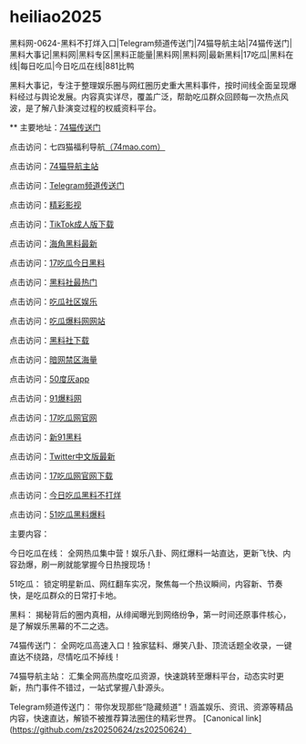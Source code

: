 # heiliao2025
黑料网-0624-黑料不打烊入口|Telegram频道传送门|74猫导航主站|74猫传送门|黑料大事记|黑料网|黑料专区|黑料正能量|黑料网|黑料网|最新黑料|17吃瓜|黑料在线|每日吃瓜|今日吃瓜在线|881比鸭

黑料大事记，专注于整理娱乐圈与网红圈历史重大黑料事件，按时间线全面呈现爆料经过与舆论发展。内容真实详尽，覆盖广泛，帮助吃瓜群众回顾每一次热点风波，是了解八卦演变过程的权威资料平台。

** 主要地址：<a href="https://74mao.com/">74猫传送门</a>

点击访问：七四猫福利导航<a href="https://74mao.com/">（74mao.com）</a>

点击访问：<a href="https://74mao.com/">74猫导航主站</a>

点击访问：<a href="https://74mao.com/">Telegram频道传送门</a>

点击访问：<a href="https://hj-216.pages.dev/">精彩影视</a>

点击访问：<a href="https://hj-218.pages.dev/">TikTok成人版下载</a>

点击访问：<a href="https://hj-219.pages.dev/">海角黑料最新</a>

点击访问：<a href="https://hj-224.pages.dev/">17吃瓜今日黑料</a>

点击访问：<a href="https://cg8-12.pages.dev/">黑料社最热门</a>

点击访问：<a href="https://hj-143.pages.dev/">吃瓜社区娱乐</a>

点击访问：<a href="https://hj-145.pages.dev/">吃瓜爆料网网站</a>

点击访问：<a href="https://hj-149.pages.dev/">黑料社下载</a>

点击访问：<a href="https://chiguaqunzhongde.pages.dev/">暗网禁区海量</a>

点击访问：<a href="https://hj-156.pages.dev/">50度灰app</a>

点击访问：<a href="https://hj-161.pages.dev/">91爆料网</a>

点击访问：<a href="https://hj-162.pages.dev/">17吃瓜网官网</a>

点击访问：<a href="https://chiguaqunzhongde.pages.dev/">新91黑料</a>

点击访问：<a href="https://hj-170.pages.dev/">Twitter中文版最新</a>

点击访问：<a href="https://hls-15.pages.dev/">17吃瓜网官网下载</a>

点击访问：<a href="https://hls-17.pages.dev/">今日吃瓜黑料不打烊</a>

点击访问：<a href="https://91chiguazhongxin.pages.dev/">51吃瓜黑料爆料</a>

主要内容：

今日吃瓜在线：
全网热瓜集中营！娱乐八卦、网红爆料一站直达，更新飞快、内容劲爆，刷一刷就能掌握今日热搜现场！

51吃瓜：
锁定明星新瓜、网红翻车实况，聚焦每一个热议瞬间，内容新、节奏快，是吃瓜群众的日常打卡地。

黑料：
揭秘背后的圈内真相，从绯闻曝光到网络纷争，第一时间还原事件核心，是了解娱乐黑幕的不二之选。

74猫传送门：
全网吃瓜高速入口！独家猛料、爆笑八卦、顶流话题全收录，一键直达不绕路，尽情吃瓜不掉线！

74猫导航主站：
汇集全网高热度吃瓜资源，快速跳转至爆料平台，动态实时更新，热门事件不错过，一站式掌握八卦源头。

Telegram频道传送门：
带你发现那些“隐藏频道”！涵盖娱乐、资讯、资源等精品内容，快速直达，解锁不被推荐算法圈住的精彩世界。
[Canonical link](https://github.com/zs20250624/zs20250624）
